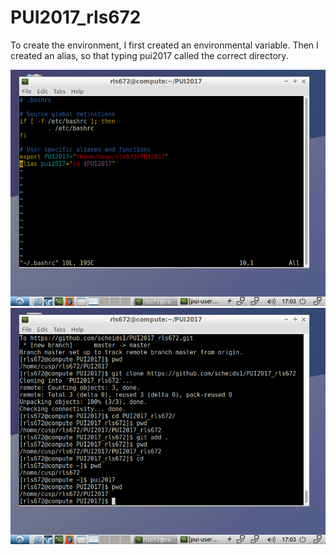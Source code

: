 # PUI2017_rls672

To create the environment, I first created an environmental variable.
Then I created an alias, so that typing pui2017 called the correct directory. 

![Alt text](Photos/bash.png)
![Alt text](Photos/terminal.png)

